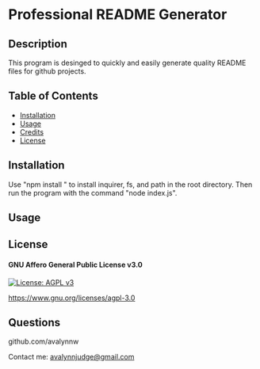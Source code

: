 # Professional README Generator

## Description

This program is desinged to quickly and easily generate quality README files for github projects.

## Table of Contents

- [Installation](#installation)
- [Usage](#usage)
- [Credits](#credits)
- [License](#license)

## Installation

Use "npm install <package-name>" to install inquirer, fs, and path in the root directory. Then run the program with the command "node index.js".

## Usage




## License

#### GNU Affero General Public License v3.0

[![License: AGPL v3](https://img.shields.io/badge/License-AGPL_v3-blue.svg)](https://www.gnu.org/licenses/agpl-3.0)

https://www.gnu.org/licenses/agpl-3.0

## Questions

github.com/avalynnw

 Contact me: avalynnjudge@gmail.com